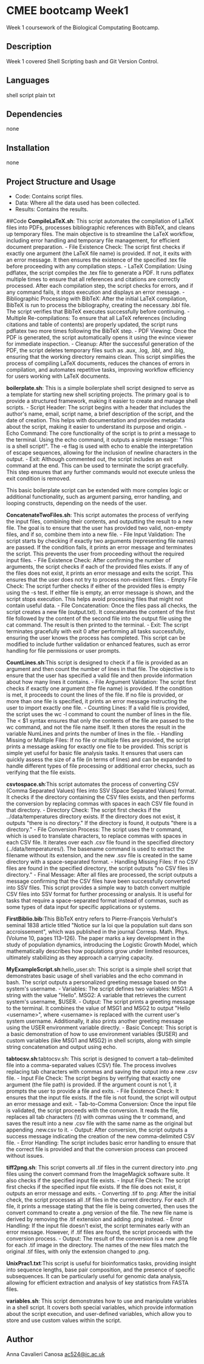 # CMEE bootcamp Week1
Week 1 coursework of the Biological Computating Bootcamp.

## Description
Week 1 covered Shell Scripting bash and Git Version Control.

## Languages 
shell script
plain txt

## Dependencies
none

## Installation
none

## Project Structure and Usage
- Code: Contains script files.
- Data: Where all the data used has been collected.
- Results: Contains the results.

##Code
**CompileLaTeX.sh**: This script automates the compilation of LaTeX files into PDFs, processes bibliographic references with BibTeX, and cleans up temporary files. The main objective is to streamline the LaTeX workflow, including error handling and temporary file management, for efficient document preparation.
    - File Existence Check: The script first checks if exactly one argument (the LaTeX file name) is provided. If not, it exits with an error message. It then ensures the existence of the specified .tex file before proceeding with any compilation steps.
    - LaTeX Compilation: Using pdflatex, the script compiles the .tex file to generate a PDF. It runs pdflatex multiple times to ensure that all references and citations are correctly processed. After each compilation step, the script checks for errors, and if any command fails, it stops execution and displays an error message.
    - Bibliographic Processing with BibTeX: After the initial LaTeX compilation, BibTeX is run to process the bibliography, creating the necessary .bbl file. The script verifies that BibTeX executes successfully before continuing.
    - Multiple Re-compilations: To ensure that all LaTeX references (including citations and table of contents) are properly updated, the script runs pdflatex two more times following the BibTeX step.
    - PDF Viewing: Once the PDF is generated, the script automatically opens it using the evince viewer for immediate inspection.
    - Cleanup: After the successful generation of the PDF, the script deletes temporary files such as .aux, .log, .bbl, and .blg, ensuring that the working directory remains clean.
This script simplifies the process of compiling LaTeX documents, reduces the chances of errors in compilation, and automates repetitive tasks, improving workflow efficiency for users working with LaTeX documents.


**boilerplate.sh**: This is a simple boilerplate shell script designed to serve as a template for starting new shell scripting projects. The primary goal is to provide a structured framework, making it easier to create and manage shell scripts.
    - Script Header: The script begins with a header that includes the author's name, email, script name, a brief description of the script, and the date of creation. This helps with documentation and provides metadata about the script, making it easier to understand its purpose and origin.
    - Echo Command: The core functionality of the script is to print a message to the terminal. Using the echo command, it outputs a simple message: "This is a shell script!". The -e flag is used with echo to enable the interpretation of escape sequences, allowing for the inclusion of newline characters in the output.
    - Exit: Although commented out, the script includes an exit command at the end. This can be used to terminate the script gracefully. This step ensures that any further commands would not execute unless the exit condition is removed.

This basic boilerplate script can be extended with more complex logic or additional functionality, such as argument parsing, error handling, and looping constructs, depending on the needs of the user.

**ConcatenateTwoFiles.sh**: This script automates the process of verifying the input files, combining their contents, and outputting the result to a new file. The goal is to ensure that the user has provided two valid, non-empty files, and if so, combine them into a new file.
    - File Input Validation: The script starts by checking if exactly two arguments (representing file names) are passed. If the condition fails, it prints an error message and terminates the script. This prevents the user from proceeding without the required input files.
    - File Existence Check: After confirming the number of arguments, the script checks if each of the provided files exists. If any of the files does not exist, it prints an error message and exits the script. This ensures that the user does not try to process non-existent files.
    - Empty File Check: The script further checks if either of the provided files is empty using the -s test. If either file is empty, an error message is shown, and the script stops execution. This helps avoid processing files that might not contain useful data.
    - File Concatenation: Once the files pass all checks, the script creates a new file (output.txt). It concatenates the content of the first file followed by the content of the second file into the output file using the cat command. The result is then printed to the terminal.
    - Exit: The script terminates gracefully with exit 0 after performing all tasks successfully, ensuring the user knows the process has completed.
This script can be modified to include further validation or enhanced features, such as error handling for file permissions or user prompts.

**CountLines.sh**:This script is designed to check if a file is provided as an argument and then count the number of lines in that file. The objective is to ensure that the user has specified a valid file and then provide information about how many lines it contains.
    - File Argument Validation: The script first checks if exactly one argument (the file name) is provided. If the condition is met, it proceeds to count the lines of the file. If no file is provided, or more than one file is specified, it prints an error message instructing the user to import exactly one file.
    - Counting Lines: If a valid file is provided, the script uses the wc -l command to count the number of lines in the file. The < $1 syntax ensures that only the contents of the file are passed to the wc command, and not the file name itself. It then stores the result in the variable NumLines and prints the number of lines in the file.
    - Handling Missing or Multiple Files: If no file or multiple files are provided, the script prints a message asking for exactly one file to be provided.
This script is simple yet useful for basic file analysis tasks. It ensures that users can quickly assess the size of a file (in terms of lines) and can be expanded to handle different types of file processing or additional error checks, such as verifying that the file exists.

**csvtospace.sh**:This script automates the process of converting CSV (Comma Separated Values) files into SSV (Space Separated Values) format. It checks if the directory containing the CSV files exists, and then performs the conversion by replacing commas with spaces in each CSV file found in that directory.
    - Directory Check: The script first checks if the ../data/temperatures directory exists. If the directory does not exist, it outputs "there is no directory." If the directory is found, it outputs "there is a directory."
    - File Conversion Process: The script uses the tr command, which is used to translate characters, to replace commas with spaces in each CSV file. It iterates over each .csv file found in the specified directory (../data/temperatures/). The basename command is used to extract the filename without its extension, and the new .ssv file is created in the same directory with a space-separated format.
    - Handling Missing Files: If no CSV files are found in the specified directory, the script outputs "no CSV files in directory."
    - Final Message: After all files are processed, the script outputs a message confirming that the CSV files have been successfully converted into SSV files.
This script provides a simple way to batch convert multiple CSV files into SSV format for further processing or analysis. It is useful for tasks that require a space-separated format instead of commas, such as some types of data input for specific applications or systems.

**FirstBiblio.bib**:This BibTeX entry refers to Pierre-François Verhulst's seminal 1838 article titled "Notice sur la loi que la population suit dans son accroissement", which was published in the journal Corresp. Math. Phys. (Volume 10, pages 113–126). The paper marks a key development in the study of population dynamics, introducing the Logistic Growth Model, which mathematically describes how populations grow under limited resources, ultimately stabilizing as they approach a carrying capacity. 

**MyExampleScript.sh**:hello_user.sh: This script is a simple shell script that demonstrates basic usage of shell variables and the echo command in bash. The script outputs a personalized greeting message based on the system's username.
    - Variables: The script defines two variables:
        MSG1: A string with the value "Hello".
        MSG2: A variable that retrieves the current system's username, $USER.
    - Output: The script prints a greeting message to the terminal. It combines the value of MSG1 and MSG2 to output "Hello <username>", where <username> is replaced with the current user's system username.
    Additionally, it also prints another greeting message using the USER environment variable directly.
    - Basic Concept: This script is a basic demonstration of how to use environment variables ($USER) and custom variables (like MSG1 and MSG2) in shell scripts, along with simple string concatenation and output using echo.
    
**tabtocsv.sh**:tabtocsv.sh: This script is designed to convert a tab-delimited file into a comma-separated values (CSV) file. The process involves replacing tab characters with commas and saving the output into a new .csv file.
    - Input File Check: The script begins by verifying that exactly one argument (the file path) is provided. If the argument count is not 1, it prompts the user to provide a file and exits.
    - File Existence Check: It ensures that the input file exists. If the file is not found, the script will output an error message and exit.
    - Tab-to-Comma Conversion: Once the input file is validated, the script proceeds with the conversion. It reads the file, replaces all tab characters (\t) with commas using the tr command, and saves the result into a new .csv file with the same name as the original but appending .new.csv to it.
    - Output: After conversion, the script outputs a success message indicating the creation of the new comma-delimited CSV file.
    - Error Handling: The script includes basic error handling to ensure that the correct file is provided and that the conversion process can proceed without issues.

**tiff2png.sh**: This script converts all .tif files in the current directory into .png files using the convert command from the ImageMagick software suite. It also checks if the specified input file exists.
    - Input File Check: The script first checks if the specified input file exists. If the file does not exist, it outputs an error message and exits.
    - Converting .tif to .png: After the initial check, the script processes all .tif files in the current directory. For each .tif file, it prints a message stating that the file is being converted, then uses the convert command to create a .png version of the file. The new file name is derived by removing the .tif extension and adding .png instead.
    - Error Handling: If the input file doesn't exist, the script terminates early with an error message. However, if .tif files are found, the script proceeds with the conversion process.
    - Output: The result of the conversion is a new .png file for each .tif image in the directory. The names of the new files match the original .tif files, with only the extension changed to .png.

**UnixPrac1.txt**:This script is useful for bioinformatics tasks, providing insight into sequence lengths, base pair composition, and the presence of specific subsequences. It can be particularly useful for genomic data analysis, allowing for efficient extraction and analysis of key statistics from FASTA files.

**variables.sh**: This script demonstrates how to use and manipulate variables in a shell script. It covers both special variables, which provide information about the script execution, and user-defined variables, which allow you to store and use custom values within the script.

    
## Author
   Anna Cavalieri Canosa
    	ac524@ic.ac.uk


